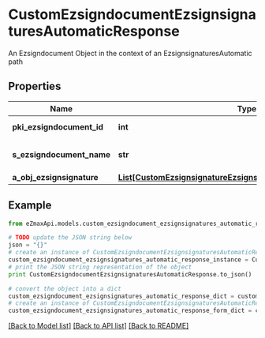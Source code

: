 # CustomEzsigndocumentEzsignsignaturesAutomaticResponse

An Ezsigndocument Object in the context of an EzsignsignaturesAutomatic path

## Properties
Name | Type | Description | Notes
------------ | ------------- | ------------- | -------------
**pki_ezsigndocument_id** | **int** | The unique ID of the Ezsigndocument | 
**s_ezsigndocument_name** | **str** | The name of the document that will be presented to Ezsignfoldersignerassociations | 
**a_obj_ezsignsignature** | [**List[CustomEzsignsignatureEzsignsignaturesAutomaticResponse]**](CustomEzsignsignatureEzsignsignaturesAutomaticResponse.md) |  | 

## Example

```python
from eZmaxApi.models.custom_ezsigndocument_ezsignsignatures_automatic_response import CustomEzsigndocumentEzsignsignaturesAutomaticResponse

# TODO update the JSON string below
json = "{}"
# create an instance of CustomEzsigndocumentEzsignsignaturesAutomaticResponse from a JSON string
custom_ezsigndocument_ezsignsignatures_automatic_response_instance = CustomEzsigndocumentEzsignsignaturesAutomaticResponse.from_json(json)
# print the JSON string representation of the object
print CustomEzsigndocumentEzsignsignaturesAutomaticResponse.to_json()

# convert the object into a dict
custom_ezsigndocument_ezsignsignatures_automatic_response_dict = custom_ezsigndocument_ezsignsignatures_automatic_response_instance.to_dict()
# create an instance of CustomEzsigndocumentEzsignsignaturesAutomaticResponse from a dict
custom_ezsigndocument_ezsignsignatures_automatic_response_form_dict = custom_ezsigndocument_ezsignsignatures_automatic_response.from_dict(custom_ezsigndocument_ezsignsignatures_automatic_response_dict)
```
[[Back to Model list]](../README.md#documentation-for-models) [[Back to API list]](../README.md#documentation-for-api-endpoints) [[Back to README]](../README.md)


